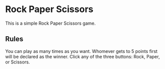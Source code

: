 # Rock Paper Scissors
This is a simple Rock Paper Scissors game. 

## Rules
You can play as many times as you want. Whomever gets to 5 points first will be
declared as the winner.
Click any of the three buttons: Rock, Paper, or Scissors. 